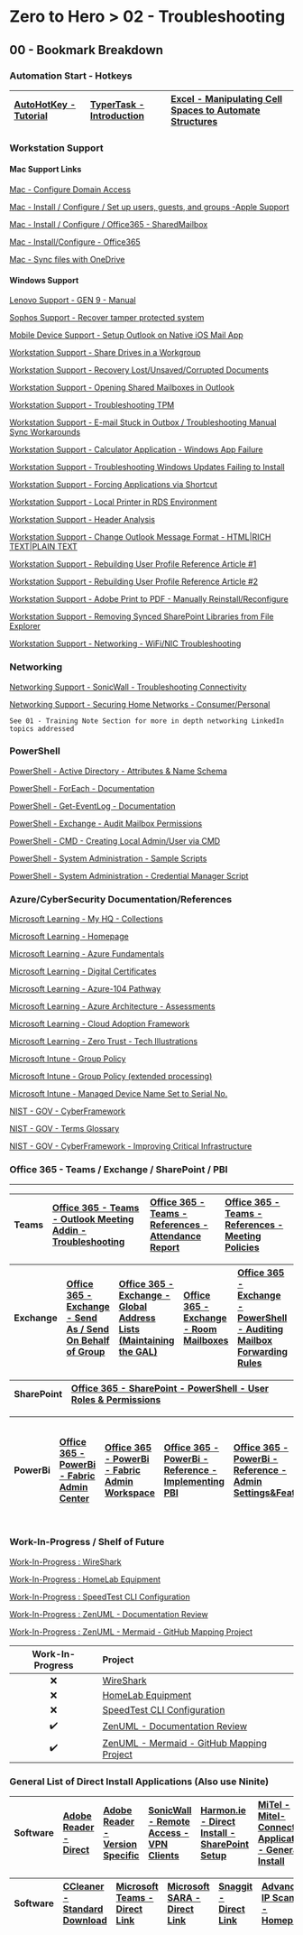 # Zero to Hero > 02 - Troubleshooting
## 00 - Bookmark Breakdown

### Automation Start - Hotkeys 

| [AutoHotKey -  Tutorial](https://www.autohotkey.com/docs/v2/Tutorial.htm#s4) | [TyperTask - Introduction](https://wa2l-wintools.sourceforge.net/man1/typertask.Readme.1.html) | [Excel - Manipulating Cell Spaces to Automate Structures](https://www.teachexcel.com/excel-tutorial/remove-spaces-between-text-in-excel_1477.html)
|:------------------|:----------|:----------|

### Workstation Support 
#### Mac Support Links

[Mac - Configure Domain Access](https://support.apple.com/guide/directory-utility/configure-domain-access-diru11f4f748/mac)

[Mac - Install / Configure / Set up users, guests, and groups -Apple Support](https://support.apple.com/guide/mac-help/set-up-other-users-on-your-mac-mtusr001/mac)

[Mac - Install / Configure / Office365 - SharedMailbox](https://www.ucl.ac.uk/isd/how-to/open-shared-mailbox-outlook-2016-for-mac) 

[Mac - Install/Configure - Office365](https://support.microsoft.com/en-us/office/download-and-install-or-reinstall-microsoft-365-or-office-2021-on-a-pc-or-mac-4414eaaf-0478-48be-9c42-23adc4716658#InstallSteps=Install_on_a_Mac) 

[Mac - Sync files with OneDrive](https://support.microsoft.com/en-us/office/sync-files-with-onedrive-on-mac-os-x-d11b9f29-00bb-4172-be39-997da46f913f)

#### Windows Support

[Lenovo Support - GEN 9 - Manual](https://download.lenovo.com/pccbbs/mobiles_pdf/x1_carbon_gen9_x1_yoga_gen6_ug_en.pdf)

[Sophos Support - Recover tamper protected system](https://support.sophos.com/support/s/article/KB-000036125?language=en_US#Recover_registry)

[Mobile Device Support - Setup Outlook on Native iOS Mail App](https://support.microsoft.com/en-us/office/set-up-an-outlook-account-on-the-ios-mail-app-7e5b180f-bc8f-45cc-8da1-5cefc1e633d1)

[Workstation Support - Share Drives in a Workgroup](https://answers.microsoft.com/en-us/windows/forum/all/share-drives-in-workgroup/74df0b22-373f-4521-9055-eec76bb0f81b)

[Workstation Support - Recovery Lost/Unsaved/Corrupted Documents](https://docs.microsoft.com/en-US/office/troubleshoot/word/recover-lost-unsaved-corrupted-document)

[Workstation Support - Opening Shared Mailboxes in Outlook](https://support.microsoft.com/en-us/office/open-and-use-a-shared-mailbox-in-outlook-d94a8e9e-21f1-4240-808b-de9c9c088afd)

[Workstation Support - Troubleshooting TPM](https://docs.microsoft.com/en-us/windows/security/information-protection/tpm/initialize-and-configure-ownership-of-the-tpm)

[Workstation Support - E-mail Stuck in Outbox / Troubleshooting Manual Sync Workarounds](https://docs.microsoft.com/en-us/outlook/troubleshoot/synchronization/email-stays-in-outbox-until-manually-send-or-receive)

[Workstation Support - Calculator Application - Windows App Failure](https://docs.microsoft.com/en-us/answers/questions/175770/calculator-does-not-open.html)

[Workstation Support - Troubleshooting Windows Updates Failing to Install](https://answers.microsoft.com/en-us/windows/forum/all/windows-wont-finish-installing-updates/58a736f9-4a0b-4ac8-b6c8-b674aec3a83b)

[Workstation Support - Forcing Applications via Shortcut](https://social.technet.microsoft.com/Forums/ie/en-US/8b3013ff-e60f-490b-bbce-ab5e04d60906/how-to-force-shortcut-to-use-ie-when-not-default?forum=ieitpropriorver)

[Workstation Support - Local Printer in RDS Environment](https://www.beaming.co.uk/knowledge-base/techs-using-local-printers-and-drives-in-a-server-connection/)

[Workstation Support - Header Analysis](https://www.gaijin.at/en/infos/e-mail-header-fields)

[Workstation Support - Change Outlook Message Format - HTML|RICH TEXT|PLAIN TEXT](https://support.microsoft.com/en-au/office/change-the-message-format-to-html-rich-text-format-or-plain-text-338a389d-11da-47fe-b693-cf41f792fefa)

[Workstation Support - Rebuilding User Profile Reference Article #1](https://community.spiceworks.com/how_to/121165-re-create-user-profile-windows)

[Workstation Support - Rebuilding User Profile Reference Article #2](https://www.thealfaaz.com/how-to-recreate-a-corrupted-user-profile/)

[Workstation Support - Adobe Print to PDF - Manually Reinstall/Reconfigure](https://helpx.adobe.com/acrobat/kb/add-pdf-printer-manually.html)

[Workstation Support - Removing Synced SharePoint Libraries from File Explorer](https://kb.uwstout.edu/page.php?id=92115)

[Workstation Support - Networking - WiFi/NIC Troubleshooting](https://support.microsoft.com/en-us/windows/fix-wi-fi-connection-issues-in-windows-9424a1f7-6a3b-65a6-4d78-7f07eee84d2c)

### Networking

[Networking Support - SonicWall - Troubleshooting Connectivity](https://www.sonicwall.com/support/knowledge-base/troubleshooting-poor-wireless-connectivity-issues/170503517735887/)

[Networking Support - Securing Home Networks - Consumer/Personal](https://media.defense.gov/2023/Feb/22/2003165170/-1/-1/0/CSI_BEST_PRACTICES_FOR_SECURING_YOUR_HOME_NETWORK.PDF)

    See 01 - Training Note Section for more in depth networking LinkedIn topics addressed

### PowerShell

[PowerShell - Active Directory - Attributes & Name Schema](https://docs.microsoft.com/en-us/windows/win32/adschema/a-managedby)

[PowerShell - ForEach - Documentation](https://adamtheautomator.com/powershell-foreach/)

[PowerShell - Get-EventLog - Documentation](https://adamtheautomator.com/get-eventlog/)

[PowerShell - Exchange - Audit Mailbox Permissions](https://o365reports.com/2022/07/06/audit-mailbox-permission-changes-in-office-365-powershell/)

[PowerShell - CMD - Creating Local Admin/User via CMD](https://shellgeek.com/net-user-create-local-user-using-cmd/)

[PowerShell - System Administration - Sample Scripts](https://docs.microsoft.com/en-us/powershell/scripting/samples/sample-scripts-for-administration?view=powershell-7.2)

[PowerShell - System Administration - Credential Manager Script](https://www.thewindowsclub.com/clear-all-credentials-from-credential-manager)

### Azure/CyberSecurity Documentation/References

[Microsoft Learning - My HQ - Collections](https://learn.microsoft.com/en-us/users/p1na-9238/collections/xg3zb0567mx25e)

[Microsoft Learning - Homepage](https://docs.microsoft.com/en-us/learn/browse/)

[Microsoft Learning - Azure Fundamentals](https://docs.microsoft.com/en-us/learn/modules/intro-to-azure-fundamentals/introduction)

[Microsoft Learning - Digital Certificates](https://learn.microsoft.com/en-us/windows-hardware/drivers/install/digital-certificates)

[Microsoft Learning - Azure-104 Pathway](https://learn.microsoft.com/en-us/training/paths/az-104-administrator-prerequisites/)

[Microsoft Learning - Azure Architecture - Assessments](https://learn.microsoft.com/en-us/assessments/azure-architecture-review/sessions/58f504a9-cd75-4576-992d-40e3abdc65e8?id=azure-architecture-review&mode=questionnaire&session=58f504a9-cd75-4576-992d-40e3abdc65e8&question=pillars&category=5c915986-fbdf-4f6f-b28c-c36e5af606f3)

[Microsoft Learning - Cloud Adoption Framework](https://learn.microsoft.com/en-us/azure/cloud-adoption-framework/govern/)

[Microsoft Learning - Zero Trust - Tech Illustrations](https://learn.microsoft.com/en-us/security/zero-trust/zero-trust-tech-illus)

[Microsoft Intune - Group Policy](https://www.kapilarya.com/how-to-apply-group-policy-settings-using-microsoft-intune)

[Microsoft Intune - Group Policy (extended processing)](https://oliverkieselbach.com/2019/07/18/intune-policy-processing-on-windows-10-explained/)

[Microsoft Intune - Managed Device Name Set to Serial No.](https://thenewnumber2.com/2022/04/25/ensuring-the-device-name-for-windows-intune-managed-devices-is-set-to-serial-number/)

[NIST - GOV - CyberFramework](https://www.nist.gov/cyberframework)

[NIST - GOV - Terms Glossary](https://csrc.nist.gov/glossary/)

[NIST - GOV - CyberFramework - Improving Critical Infrastructure](https://nvlpubs.nist.gov/nistpubs/CSWP/NIST.CSWP.04162018.pdf)

### Office 365 - Teams / Exchange / SharePoint / PBI

---

| Teams | [Office 365 - Teams - Outlook Meeting Addin - Troubleshooting](https://learn.microsoft.com/en-us/microsoftteams/troubleshoot/meetings/resolve-teams-meeting-add-in-issues) | [Office 365 - Teams - References - Attendance Report](https://learn.microsoft.com/en-us/microsoftteams/teams-analytics-and-reports/meeting-attendance-report)  | [Office 365 - Teams - References - Meeting Policies](https://learn.microsoft.com/en-us/microsoftteams/settings-policies-reference#meeting-policies) |
| :----| :------- | :--- | :--- |



| Exchange | [Office 365 - Exchange - Send As / Send On Behalf of Group](https://learn.microsoft.com/en-us/microsoft-365/solutions/allow-members-to-send-as-or-send-on-behalf-of-group?view=o365-worldwide) | [Office 365 - Exchange - Global Address Lists (Maintaining the GAL)](https://learn.microsoft.com/en-us/exchange/address-books/address-lists/address-lists) | [Office 365 - Exchange - Room Mailboxes](https://learn.microsoft.com/en-us/exchange/recipients/room-mailboxes?view=exchserver-2019)  | [Office 365 - Exchange - PowerShell - Auditing Mailbox Forwarding Rules](https://ourcloudnetwork.com/how-to-get-mailbox-forwarding-rules-with-powershell-in-exchange-online/) | [Office 365 - Exchange - PowerShell - Alias & Contact Overlap - Troubleshooting Name Changes](https://learn.microsoft.com/en-us/exchange/troubleshoot/email-alias/remove-an-alias-from-a-contact) | [Office 365 - Exchange - PowerShell - Manage Recipient Permissions](https://learn.microsoft.com/en-us/exchange/recipients-in-exchange-online/manage-permissions-for-recipients) | [Office 365 - Exchange - PowerShell - Get-MailboxFolderPermissions](https://learn.microsoft.com/en-us/powershell/module/exchange/get-mailboxfolderpermission?view=exchange-ps) |
| :----| :------- | :--- | :--- | :--- | :--- | :--- |:--- |

| SharePoint | [Office 365 - SharePoint - PowerShell - User Roles & Permissions](https://learn.microsoft.com/en-us/sharepoint/sites/user-permissions-and-permission-levels) |
| :----| :----|

|PowerBi| [Office 365 - PowerBi - Fabric Admin Center](https://learn.microsoft.com/en-us/fabric/admin/admin-center) | [Office 365 - PowerBi - Fabric Admin Workspace](https://learn.microsoft.com/en-us/fabric/admin/portal-workspace) | [Office 365 - PowerBi - Reference - Implementing PBI](https://learn.microsoft.com/en-us/power-bi/guidance/powerbi-implementation-planning-tenant-setup)  | [Office 365 - PowerBi - Reference - Admin Settings&Features](https://learn.microsoft.com/en-us/power-platform/admin/settings-features) | [Office 365 - PowerBi - Reference - Service Admin Portal / Tenant Settings](https://learn.microsoft.com/en-us/power-bi/admin/service-admin-portal-about-tenant-settings) | [Office 365 - PowerBi - Reference - Workspaces & Collaboration](https://learn.microsoft.com/en-us/power-bi/collaborate-share/service-give-access-new-workspaces) | [Office 365 - PowerBi - Reference - Workspaces - User Roles & Permissions](https://learn.microsoft.com/en-us/power-bi/collaborate-share/service-roles-new-workspaces) |
| :----| :------- | :--- | :--- | :--- | :--- | :--- |:--- |

### Work-In-Progress / Shelf of Future

[Work-In-Progress : WireShark](https://wiki.wireshark.org/Home)

[Work-In-Progress : HomeLab Equipment](https://www.reddit.com/r/homelabsales/)

[Work-In-Progress : SpeedTest CLI Configuration](https://www.speedtest.net/apps/cli)

[Work-In-Progress : ZenUML - Documentation Review](https://zenuml.atlassian.net/wiki/spaces/Doc/overview)

[Work-In-Progress : ZenUML - Mermaid - GitHub Mapping Project](https://mermaid.js.org/syntax/zenuml.html)

| Work-In-Progress| Project |
| :----:| :------- |
| :x:|[WireShark](https://wiki.wireshark.org/Home)|
| :x: |[HomeLab Equipment](https://www.reddit.com/r/homelabsales/)|
| :x: |[SpeedTest CLI Configuration](https://www.speedtest.net/apps/cli)|
| :heavy_check_mark: |[ZenUML - Documentation Review](https://zenuml.atlassian.net/wiki/spaces/Doc/overview)|
| :heavy_check_mark: |[ZenUML - Mermaid - GitHub Mapping Project](https://mermaid.js.org/syntax/zenuml.html)|

### General List of Direct Install Applications (Also use Ninite)

| Software | [Adobe Reader - Direct](https://get.adobe.com/reader/?source=1432) | [Adobe Reader - Version Specific](https://helpx.adobe.com/download-install/kb/acrobat-downloads.html) | [SonicWall - Remote Access - VPN Clients](https://www.sonicwall.com/products/remote-access/vpn-clients/) | [Harmon.ie - Direct Install - SharePoint Setup](https://harmon.ie/downloads/HarmonieSharePointSetup.Ent.exe) | [MiTel - Mitel-Connect-Applications - General Install](https://www.mitel.com/downloads/mitel-connect-applications) | [MiTel - Mitel-Connect-Applications - General Install](https://www.mitel.com/downloads/mitel-connect-applications) |
| :----| :------- | :--- | :--- | :--- |:--- |:--- |

| Software | [CCleaner - Standard Download](https://www.ccleaner.com/ccleaner/download/standard) | [Microsoft Teams - Direct Link](https://go.microsoft.com/fwlink/p/?LinkID=2187327&clcid=0x409&culture=en-us&country=US) | [Microsoft SARA - Direct Link](https://www.microsoft.com/en-us/download/confirmation.aspx?id=100607)| [Snaggit - Direct Link](https://support.techsmith.com/hc/en-us/articles/360004908652-Desktop-Product-Download-Links) | [Advanced IP Scanner - Homepage](https://www.advanced-ip-scanner.com/)|
|:--- | :--- |:--- |:--- |:--- |:---|
